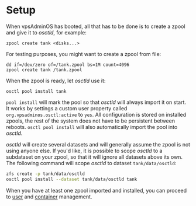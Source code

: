 # Setup

When vpsAdminOS has booted, all that has to be done is to create a zpool and
give it to *osctld*, for example:

```
zpool create tank <disks...>
```

For testing purposes, you might want to create a zpool from file:

```
dd if=/dev/zero of=/tank.zpool bs=1M count=4096
zpool create tank /tank.zpool
```

When the zpool is ready, let *osctld* use it:

```
osctl pool install tank
```

`pool install` will mark the pool so that *osctld* will always import it on start.
It works by settings a custom user property called `org.vpsadminos.osctl:active`
to `yes`. All configuration is stored on installed zpools, the rest
of the system does not have to be persistent between reboots.
`osctl pool install` will also automatically import the pool into *osctld*.

*osctld* will create several datasets and will generally assume the zpool is
not using anyone else. If you'd like, it is possible to scope *osctld* to
a subdataset on your zpool, so that it will ignore all datasets above its own.
The following command will scope *osctld* to dataset `tank/data/osctld`:

```bash
zfs create -p tank/data/osctld
osctl pool install --dataset tank/data/osctld tank
```

When you have at least one zpool imported and installed, you can proceed
to [user](users.md) and [container](containers.md) management.
